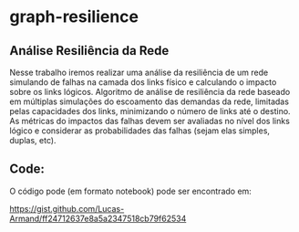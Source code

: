 # graph-resilience

## Análise Resiliência da Rede  

Nesse trabalho iremos realizar uma análise da resiliência de um rede simulando de falhas na camada dos links físico e calculando o impacto sobre os links lógicos. Algoritmo de análise de resiliência da rede baseado em múltiplas simulações do escoamento das demandas da rede, limitadas pelas capacidades dos links, minimizando o número de links até o destino. As métricas do impactos das falhas devem ser avaliadas no nível dos links lógico e considerar as probabilidades das falhas (sejam elas simples, duplas, etc).

## Code:

O código pode (em formato notebook) pode ser encontrado em:

https://gist.github.com/Lucas-Armand/ff24712637e8a5a2347518cb79f62534
